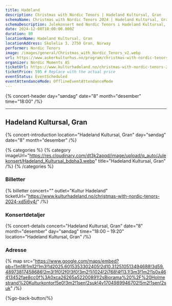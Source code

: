 ```yaml
---
title: Hadeland
description: Christmas with Nordic Tenors | Hadeland Kultursal, Gran
schemaName: Christmas with Nordic Tenors 2024 | Hadeland Kultursal, Gran
schemaDescription: Julekonsert med Nordic Tenors i Hadeland Kultursal, Gran
date: 2024-12-08T18:00:00.000Z
duration: 80
locationName: Hadeland Kultursal, Gran
locationAddress: Skolelia 3, 2750 Gran, Norway
performer: Nordic Tenors
image: /images/general/Christmas_with_Nordic_Tenors_v2.webp
url: https://www.askerkulturhus.no/program/christmas-with-nordic-tenors/
organizer: Nordic Moments AS
ticketUrl: https://www.kulturhadeland.no/christmas-with-nordic-tenors-2024-xd5i6y4/
ticketPrice: 595 # Replace with the actual price
eventStatus: EventScheduled
eventAttendanceMode: OfflineEventAttendanceMode
---
```


{% concert-header day="søndag" date="8" month="desember" time="18:00" /%}

---

## Hadeland Kultursal, Gran

{% concert-introduction location="Hadeland Kultursal, Gran" day="søndag" date="8" month="desember" /%}

{% categories %}
{% category imageUrl="https://res.cloudinary.com/dt3k2apqd/image/upload/q_auto/Julekonsert/Hadeland_Kultursal_bdpha3.webp" title="Hadeland Kultursal, Gran" /%}
{% /categories %}

### Billetter

{% billetter concert="" outlet="Kultur Hadeland" ticketUrl="https://www.kulturhadeland.no/christmas-with-nordic-tenors-2024-xd5i6y4/" /%}

### Konsertdetaljer

{% concert-details concert="Hadeland Kultursal, Gran" date="8" month="desember" day="søndag" time="18:00 – 19:20" location="Hadeland Kultursal, Gran" /%}

### Adresse

{% map src="https://www.google.com/maps/embed?pb=!1m18!1m12!1m3!1d2025.6015353302405!2d10.312510513494688!3d59.48973817458686!2m3!1f0!2f0!3f0!3m2!1i1024!2i768!4f13.1!3m3!1m2!1s0x46413452fae8cc0f%3A0xca26265a52200891!2sBiorama%20%2F%20Holmestrand%20Kulturkontor!5e0!3m2!1sen!2suk!4v1704989946702!5m2!1sen!2suk" /%}

{%go-back-button/%}
